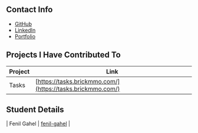 ## Contact Info
- [GitHub](https://github.com/fenilghael)
- [LinkedIn](https://www.linkedin.com/in/fenil-ghael-1680752a8/)
- [Portfolio](https://fenilgahel.com)

## Projects I Have Contributed To
| Project | Link |
| ------- | ---- |
| Tasks   | [https://tasks.brickmmo.com/](https://tasks.brickmmo.com/) |

## Student Details
| Fenil Gahel | [fenil-gahel](students/fenil-gahel) |

